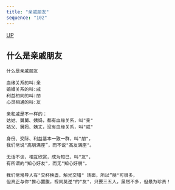 ```yaml
---
title: "亲戚朋友"
sequence: "102"
---
```


[UP](/thyself/thyself-home.html)

## 什么是亲戚朋友

```text
什么是亲戚朋友

血缘关系的叫:亲
婚姻关系的叫:戚
利益相同的叫:朋
心灵相通的叫:友

亲和戚是不一样的：
姑姑、舅舅、姨妈，都有血缘关系，叫"亲"
姑父、舅妈、姨丈，没有血缘关系，叫"戚"

身份、交际、利益基本一致一群，叫"朋"，
我们常说"高朋满座”，而不说"高友满座"。

无话不谈，相互欣赏，成为知已，叫"友"，
有所谓的"知心好友"，而无"知心好朋"。

我们常常导人有"交杯换盏，斛光交错" 场面，所以“朋"可很多，
但真正与你"推心置腹，视同莫逆"的"友"，只要三五人，虽然不多，但最为珍贵！
```

